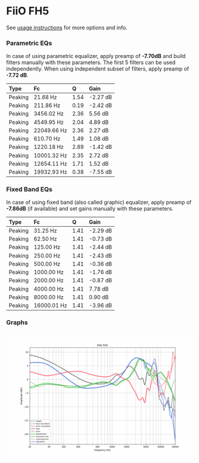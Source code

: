 # FiiO FH5
See [usage instructions](https://github.com/jaakkopasanen/AutoEq#usage) for more options and info.

### Parametric EQs
In case of using parametric equalizer, apply preamp of **-7.70dB** and build filters manually
with these parameters. The first 5 filters can be used independently.
When using independent subset of filters, apply preamp of **-7.72 dB**.

| Type    | Fc          |    Q | Gain     |
|:--------|:------------|:-----|:---------|
| Peaking | 21.68 Hz    | 1.54 | -2.27 dB |
| Peaking | 211.86 Hz   | 0.19 | -2.42 dB |
| Peaking | 3456.02 Hz  | 2.36 | 5.56 dB  |
| Peaking | 4549.95 Hz  | 2.04 | 4.89 dB  |
| Peaking | 22049.66 Hz | 2.36 | 2.27 dB  |
| Peaking | 610.70 Hz   | 1.49 | 1.08 dB  |
| Peaking | 1220.18 Hz  | 2.89 | -1.42 dB |
| Peaking | 10001.32 Hz | 2.35 | 2.72 dB  |
| Peaking | 12654.11 Hz | 1.71 | 1.52 dB  |
| Peaking | 19932.93 Hz | 0.38 | -7.55 dB |

### Fixed Band EQs
In case of using fixed band (also called graphic) equalizer, apply preamp of **-7.86dB**
(if available) and set gains manually with these parameters.

| Type    | Fc          |    Q | Gain     |
|:--------|:------------|:-----|:---------|
| Peaking | 31.25 Hz    | 1.41 | -2.29 dB |
| Peaking | 62.50 Hz    | 1.41 | -0.73 dB |
| Peaking | 125.00 Hz   | 1.41 | -2.44 dB |
| Peaking | 250.00 Hz   | 1.41 | -2.43 dB |
| Peaking | 500.00 Hz   | 1.41 | -0.36 dB |
| Peaking | 1000.00 Hz  | 1.41 | -1.76 dB |
| Peaking | 2000.00 Hz  | 1.41 | -0.87 dB |
| Peaking | 4000.00 Hz  | 1.41 | 7.78 dB  |
| Peaking | 8000.00 Hz  | 1.41 | 0.90 dB  |
| Peaking | 16000.01 Hz | 1.41 | -3.96 dB |

### Graphs
![](./FiiO%20FH5.png)